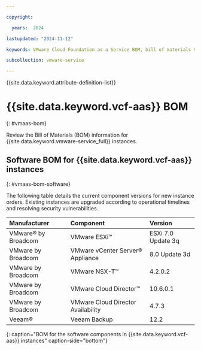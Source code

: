 ```yaml
---

copyright:

  years:  2024

lastupdated: "2024-11-12"

keywords: VMware Cloud Foundation as a Service BOM, bill of materials VMware Cloud Foundation as a Service, BOM, VCF as a Service BOM

subcollection: vmware-service

---
```


{{site.data.keyword.attribute-definition-list}}

# {{site.data.keyword.vcf-aas}} BOM
{: #vmaas-bom}

Review the Bill of Materials (BOM) information for {{site.data.keyword.vmware-service_full}} instances.

## Software BOM for {{site.data.keyword.vcf-aas}} instances
{: #vmaas-bom-software}

The following table details the current component versions for new instance orders. Existing instances are upgraded according to operational timelines and resolving security vulnerabilities.

| Manufacturer | Component | Version |
|:------------ |:--------- |:------- |
| VMware® by Broadcom   | VMware ESXi™ | ESXi 7.0 Update 3q |
| VMware by Broadcom    | VMware vCenter Server® Appliance | 8.0 Update 3d |
| VMware by Broadcom    | VMware NSX-T™ | 4.2.0.2 |
| VMware by Broadcom    | VMware Cloud Director™ | 10.6.0.1 |
| VMware by Broadcom    | VMware Cloud Director Availability | 4.7.3 |
| Veeam®       | Veeam Backup | 12.2 |
{: caption="BOM for the software components in {{site.data.keyword.vcf-aas}} instances" caption-side="bottom"}
